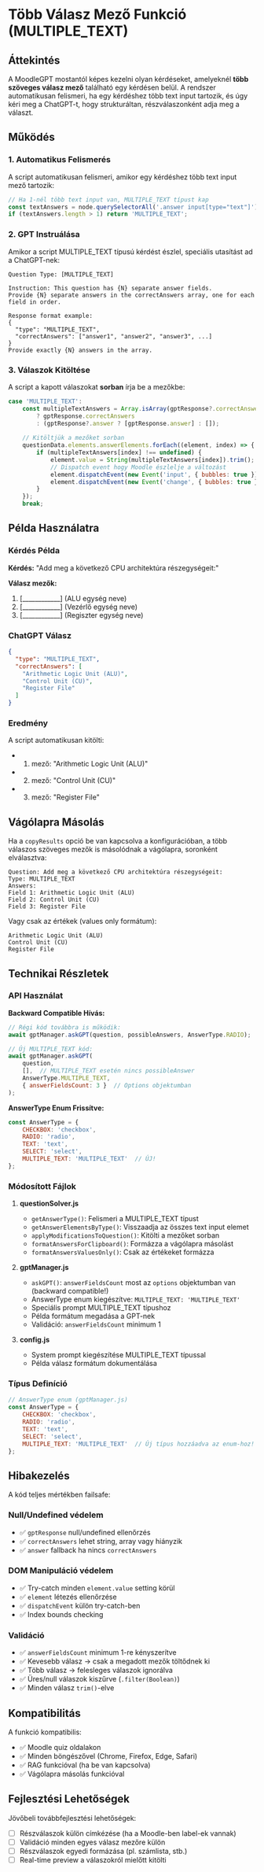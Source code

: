 # Több Válasz Mező Funkció (MULTIPLE_TEXT)

## Áttekintés

A MoodleGPT mostantól képes kezelni olyan kérdéseket, amelyeknél **több szöveges válasz mező** található egy kérdésen belül. A rendszer automatikusan felismeri, ha egy kérdéshez több text input tartozik, és úgy kéri meg a ChatGPT-t, hogy strukturáltan, részválaszonként adja meg a választ.

## Működés

### 1. Automatikus Felismerés

A script automatikusan felismeri, amikor egy kérdéshez több text input mező tartozik:

```javascript
// Ha 1-nél több text input van, MULTIPLE_TEXT típust kap
const textAnswers = node.querySelectorAll('.answer input[type="text"]');
if (textAnswers.length > 1) return 'MULTIPLE_TEXT';
```

### 2. GPT Instruálása

Amikor a script MULTIPLE_TEXT típusú kérdést észlel, speciális utasítást ad a ChatGPT-nek:

```
Question Type: [MULTIPLE_TEXT]

Instruction: This question has {N} separate answer fields. 
Provide {N} separate answers in the correctAnswers array, one for each field in order.

Response format example:
{
  "type": "MULTIPLE_TEXT",
  "correctAnswers": ["answer1", "answer2", "answer3", ...]
}
Provide exactly {N} answers in the array.
```

### 3. Válaszok Kitöltése

A script a kapott válaszokat **sorban** írja be a mezőkbe:

```javascript
case 'MULTIPLE_TEXT':
    const multipleTextAnswers = Array.isArray(gptResponse?.correctAnswers) 
        ? gptResponse.correctAnswers 
        : (gptResponse?.answer ? [gptResponse.answer] : []);
    
    // Kitöltjük a mezőket sorban
    questionData.elements.answerElements.forEach((element, index) => {
        if (multipleTextAnswers[index] !== undefined) {
            element.value = String(multipleTextAnswers[index]).trim();
            // Dispatch event hogy Moodle észlelje a változást
            element.dispatchEvent(new Event('input', { bubbles: true }));
            element.dispatchEvent(new Event('change', { bubbles: true }));
        }
    });
    break;
```

## Példa Használatra

### Kérdés Példa

**Kérdés:** "Add meg a következő CPU architektúra részegységeit:"

**Válasz mezők:**
1. [____________] (ALU egység neve)
2. [____________] (Vezérlő egység neve)
3. [____________] (Regiszter egység neve)

### ChatGPT Válasz

```json
{
  "type": "MULTIPLE_TEXT",
  "correctAnswers": [
    "Arithmetic Logic Unit (ALU)",
    "Control Unit (CU)",
    "Register File"
  ]
}
```

### Eredmény

A script automatikusan kitölti:
- 1. mező: "Arithmetic Logic Unit (ALU)"
- 2. mező: "Control Unit (CU)"
- 3. mező: "Register File"

## Vágólapra Másolás

Ha a `copyResults` opció be van kapcsolva a konfigurációban, a több válaszos szöveges mezők is másolódnak a vágólapra, soronként elválasztva:

```
Question: Add meg a következő CPU architektúra részegységeit:
Type: MULTIPLE_TEXT
Answers:
Field 1: Arithmetic Logic Unit (ALU)
Field 2: Control Unit (CU)
Field 3: Register File
```

Vagy csak az értékek (values only formátum):
```
Arithmetic Logic Unit (ALU)
Control Unit (CU)
Register File
```

## Technikai Részletek

### API Használat

**Backward Compatible Hívás:**
```javascript
// Régi kód továbbra is működik:
await gptManager.askGPT(question, possibleAnswers, AnswerType.RADIO);

// Új MULTIPLE_TEXT kód:
await gptManager.askGPT(
    question, 
    [],  // MULTIPLE_TEXT esetén nincs possibleAnswer
    AnswerType.MULTIPLE_TEXT,
    { answerFieldsCount: 3 }  // Options objektumban
);
```

**AnswerType Enum Frissítve:**
```javascript
const AnswerType = {
    CHECKBOX: 'checkbox',
    RADIO: 'radio',
    TEXT: 'text',
    SELECT: 'select',
    MULTIPLE_TEXT: 'MULTIPLE_TEXT'  // ÚJ!
};
```

### Módosított Fájlok

1. **questionSolver.js**
   - `getAnswerType()`: Felismeri a MULTIPLE_TEXT típust
   - `getAnswerElementsByType()`: Visszaadja az összes text input elemet
   - `applyModificationsToQuestion()`: Kitölti a mezőket sorban
   - `formatAnswersForClipboard()`: Formázza a vágólapra másolást
   - `formatAnswersValuesOnly()`: Csak az értékeket formázza

2. **gptManager.js**
   - `askGPT()`: `answerFieldsCount` most az `options` objektumban van (backward compatible!)
   - AnswerType enum kiegészítve: `MULTIPLE_TEXT: 'MULTIPLE_TEXT'`
   - Speciális prompt MULTIPLE_TEXT típushoz
   - Példa formátum megadása a GPT-nek
   - Validáció: `answerFieldsCount` minimum 1

3. **config.js**
   - System prompt kiegészítése MULTIPLE_TEXT típussal
   - Példa válasz formátum dokumentálása

### Típus Definíció

```javascript
// AnswerType enum (gptManager.js)
const AnswerType = {
    CHECKBOX: 'checkbox',
    RADIO: 'radio',
    TEXT: 'text',
    SELECT: 'select',
    MULTIPLE_TEXT: 'MULTIPLE_TEXT'  // Új típus hozzáadva az enum-hoz!
};
```

## Hibakezelés

A kód teljes mértékben failsafe:

### Null/Undefined védelem
- ✅ `gptResponse` null/undefined ellenőrzés
- ✅ `correctAnswers` lehet string, array vagy hiányzik
- ✅ `answer` fallback ha nincs `correctAnswers`

### DOM Manipuláció védelem
- ✅ Try-catch minden `element.value` setting körül
- ✅ `element` létezés ellenőrzése
- ✅ `dispatchEvent` külön try-catch-ben
- ✅ Index bounds checking

### Validáció
- ✅ `answerFieldsCount` minimum 1-re kényszerítve
- ✅ Kevesebb válasz → csak a megadott mezők töltődnek ki
- ✅ Több válasz → felesleges válaszok ignorálva
- ✅ Üres/null válaszok kiszűrve (`.filter(Boolean)`)
- ✅ Minden válasz `trim()`-elve

## Kompatibilitás

A funkció kompatibilis:
- ✅ Moodle quiz oldalakon
- ✅ Minden böngészővel (Chrome, Firefox, Edge, Safari)
- ✅ RAG funkcióval (ha be van kapcsolva)
- ✅ Vágólapra másolás funkcióval

## Fejlesztési Lehetőségek

Jövőbeli továbbfejlesztési lehetőségek:
- [ ] Részválaszok külön címkézése (ha a Moodle-ben label-ek vannak)
- [ ] Validáció minden egyes válasz mezőre külön
- [ ] Részválaszok egyedi formázása (pl. számlista, stb.)
- [ ] Real-time preview a válaszokról mielőtt kitölti

